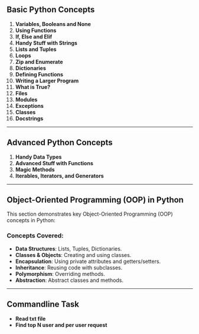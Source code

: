 ## Basic Python Concepts

1. **Variables, Booleans and None**  
2. **Using Functions**  
3. **If, Else and Elif**  
4. **Handy Stuff with Strings**  
5. **Lists and Tuples**  
6. **Loops**  
7. **Zip and Enumerate**  
8. **Dictionaries**  
9. **Defining Functions**  
10. **Writing a Larger Program**  
11. **What is True?**  
12. **Files**  
13. **Modules**  
14. **Exceptions**  
15. **Classes**  
16. **Docstrings**  

---

## Advanced Python Concepts

1. **Handy Data Types**
2. **Advanced Stuff with Functions**
3. **Magic Methods**
4. **Iterables, Iterators, and Generators**

---

## Object-Oriented Programming (OOP) in Python

This section demonstrates key Object-Oriented Programming (OOP) concepts in Python:

### Concepts Covered:
- **Data Structures**: Lists, Tuples, Dictionaries.
- **Classes & Objects**: Creating and using classes.
- **Encapsulation**: Using private attributes and getters/setters.
- **Inheritance**: Reusing code with subclasses.
- **Polymorphism**: Overriding methods.
- **Abstraction**: Abstract classes and methods.

---

## Commandline Task

- **Read txt file**
- **Find top N user and per user request**